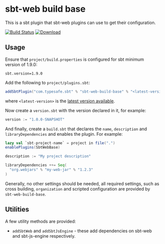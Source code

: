 # sbt-web build base

This is a sbt plugin that sbt-web plugins can use to get their configuration.

[![Build Status](https://travis-ci.org/sbt/sbt-web-build-base.svg?branch=master)](https://travis-ci.org/sbt/sbt-web-build-base) [![Download](https://api.bintray.com/packages/sbt-web/sbt-plugin-releases/sbt-web-build-base/images/download.svg)](https://bintray.com/sbt-web/sbt-plugin-releases/sbt-web-build-base/_latestVersion)

## Usage

Ensure that `project/build.properties` is configured for sbt minimum version of 1.9.0:

```
sbt.version=1.9.0
```

Add the following to `project/plugins.sbt`:

```scala
addSbtPlugin("com.typesafe.sbt" % "sbt-web-build-base" % "<latest-version>")
```

where `<latest-version>` is the [latest version available](https://github.com/sbt/sbt-web-build-base/tags).

Now create a `version.sbt` with the version declared in it, for example:

```scala
version := "1.0.0-SNAPSHOT"
```

And finally, create a `build.sbt` that declares the `name`, `description` and `libraryDependencies` and enables the plugin.  For example:

```scala
lazy val `sbt-project-name` = project in file(".")
enablePlugins(SbtWebBase)

description := "My project description"

libraryDependencies ++= Seq(
  "org.webjars" % "my-web-jar" % "1.2.3"
)
```

Generally, no other settings should be needed, all required settings, such as cross building, `organization` and scripted configuration are provided by `sbt-web-build-base`.

## Utilities

A few utility methods are provided:

* `addSbtWeb` and `addSbtJsEngine` - these add dependencies on sbt-web and sbt-js-engine respectively.
